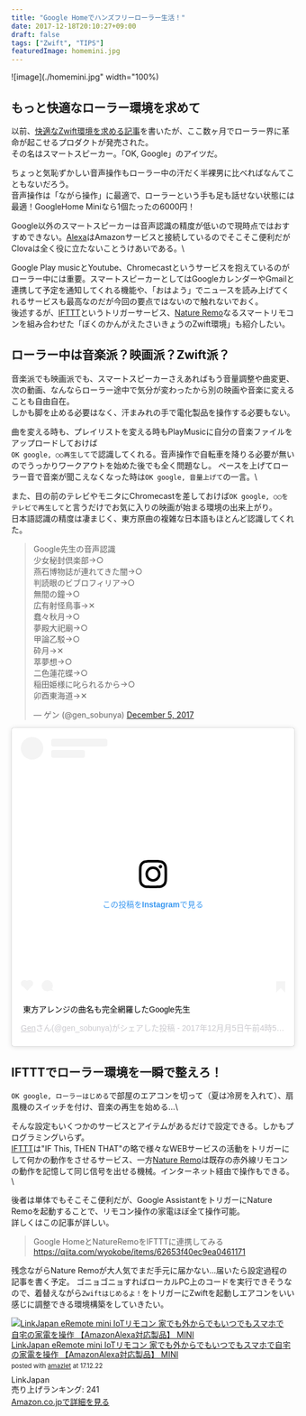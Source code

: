 ```yaml
---
title: "Google Homeでハンズフリーローラー生活！"
date: 2017-12-18T20:10:27+09:00
draft: false
tags: ["Zwift", "TIPS"]
featuredImage: homemini.jpg
---
```

![image](./homemini.jpg" width="100%)
## もっと快適なローラー環境を求めて
以前、[快適なZwift環境を求める記事](/2016/03/zwift.html)を書いたが、ここ数ヶ月でローラー界に革命が起こせるプロダクトが発売された。\
その名はスマートスピーカー。「OK, Google」のアイツだ。

ちょっと気恥ずかしい音声操作もローラー中の汗だく半裸男に比べればなんてこともないだろう。\
音声操作は「ながら操作」に最適で、ローラーという手も足も話せない状態には最適！GoogleHome Miniなら1個たったの6000円！

Google以外のスマートスピーカーは音声認識の精度が低いので現時点ではおすすめできない。[Alexa](http://amzn.to/2BVDYtq)はAmazonサービスと接続しているのでそこそこ便利だがClovaは全く役に立たないことうけあいである。\

Google Play musicとYoutube、Chromecastというサービスを抱えているのがローラー中には重要。スマートスピーカーとしてはGoogleカレンダーやGmailと連携して予定を通知してくれる機能や、「おはよう」でニュースを読み上げてくれるサービスも最高なのだが今回の要点ではないので触れないでおく。\
後述するが、[IFTTT](https://ifttt.com/)というトリガーサービス、[Nature Remo](http://nature.global/)なるスマートリモコンを組み合わせた「ぼくのかんがえたさいきょうのZwift環境」も紹介したい。

## ローラー中は音楽派？映画派？Zwift派？
音楽派でも映画派でも、スマートスピーカーさえあればもう音量調整や曲変更、次の動画、なんならローラー途中で気分が変わったから別の映画や音楽に変えることも自由自在。\
しかも脚を止める必要はなく、汗まみれの手で電化製品を操作する必要もない。

曲を変える時も、プレイリストを変える時もPlayMusicに自分の音楽ファイルをアップロードしておけば\
`OK google, ○○再生して`で認識してくれる。音声操作で自転車を降りる必要が無いのでうっかりワークアウトを始めた後でも全く問題なし。
ペースを上げてローラー音で音楽が聞こえなくなった時は`OK google, 音量上げて`の一言。\


また、目の前のテレビやモニタにChromecastを差しておけば`OK google, ○○をテレビで再生して`と言うだけでお気に入りの映画が始まる環境の出来上がり。\
日本語認識の精度は凄まじく、東方原曲の複雑な日本語もほとんど認識してくれた。

<blockquote class="twitter-tweet"><p lang="ja" dir="ltr">Google先生の音声認識<br>少女秘封倶楽部→○<br>燕石博物誌が連れてきた闇→○<br>判読眼のビブロフィリア→○<br>無間の鐘→○<br>広有射怪鳥事→✕<br>蠢々秋月→○<br>夢殿大祀廟→○<br>甲論乙駁→○<br>砕月→✕<br>萃夢想→○<br>二色蓮花蝶→○<br>稲田姫様に叱られるから→○<br>卯酉東海道→✕</p>&mdash; ゲン (@gen_sobunya) <a href="https://twitter.com/gen_sobunya/status/938034419046027264?ref_src=twsrc%5Etfw">December 5, 2017</a></blockquote> <script async src="https://platform.twitter.com/widgets.js" charset="utf-8"></script>

<blockquote class="instagram-media" data-instgrm-captioned data-instgrm-permalink="https://www.instagram.com/p/BcUkizolXtO/?utm_source=ig_embed&amp;utm_campaign=loading" data-instgrm-version="12" style=" background:#FFF; border:0; border-radius:3px; box-shadow:0 0 1px 0 rgba(0,0,0,0.5),0 1px 10px 0 rgba(0,0,0,0.15); margin: 1px; max-width:540px; min-width:326px; padding:0; width:99.375%; width:-webkit-calc(100% - 2px); width:calc(100% - 2px);"><div style="padding:16px;"> <a href="https://www.instagram.com/p/BcUkizolXtO/?utm_source=ig_embed&amp;utm_campaign=loading" style=" background:#FFFFFF; line-height:0; padding:0 0; text-align:center; text-decoration:none; width:100%;" target="_blank"> <div style=" display: flex; flex-direction: row; align-items: center;"> <div style="background-color: #F4F4F4; border-radius: 50%; flex-grow: 0; height: 40px; margin-right: 14px; width: 40px;"></div> <div style="display: flex; flex-direction: column; flex-grow: 1; justify-content: center;"> <div style=" background-color: #F4F4F4; border-radius: 4px; flex-grow: 0; height: 14px; margin-bottom: 6px; width: 100px;"></div> <div style=" background-color: #F4F4F4; border-radius: 4px; flex-grow: 0; height: 14px; width: 60px;"></div></div></div><div style="padding: 19% 0;"></div> <div style="display:block; height:50px; margin:0 auto 12px; width:50px;"><svg width="50px" height="50px" viewBox="0 0 60 60" version="1.1" xmlns="https://www.w3.org/2000/svg" xmlns:xlink="https://www.w3.org/1999/xlink"><g stroke="none" stroke-width="1" fill="none" fill-rule="evenodd"><g transform="translate(-511.000000, -20.000000)" fill="#000000"><g><path d="M556.869,30.41 C554.814,30.41 553.148,32.076 553.148,34.131 C553.148,36.186 554.814,37.852 556.869,37.852 C558.924,37.852 560.59,36.186 560.59,34.131 C560.59,32.076 558.924,30.41 556.869,30.41 M541,60.657 C535.114,60.657 530.342,55.887 530.342,50 C530.342,44.114 535.114,39.342 541,39.342 C546.887,39.342 551.658,44.114 551.658,50 C551.658,55.887 546.887,60.657 541,60.657 M541,33.886 C532.1,33.886 524.886,41.1 524.886,50 C524.886,58.899 532.1,66.113 541,66.113 C549.9,66.113 557.115,58.899 557.115,50 C557.115,41.1 549.9,33.886 541,33.886 M565.378,62.101 C565.244,65.022 564.756,66.606 564.346,67.663 C563.803,69.06 563.154,70.057 562.106,71.106 C561.058,72.155 560.06,72.803 558.662,73.347 C557.607,73.757 556.021,74.244 553.102,74.378 C549.944,74.521 548.997,74.552 541,74.552 C533.003,74.552 532.056,74.521 528.898,74.378 C525.979,74.244 524.393,73.757 523.338,73.347 C521.94,72.803 520.942,72.155 519.894,71.106 C518.846,70.057 518.197,69.06 517.654,67.663 C517.244,66.606 516.755,65.022 516.623,62.101 C516.479,58.943 516.448,57.996 516.448,50 C516.448,42.003 516.479,41.056 516.623,37.899 C516.755,34.978 517.244,33.391 517.654,32.338 C518.197,30.938 518.846,29.942 519.894,28.894 C520.942,27.846 521.94,27.196 523.338,26.654 C524.393,26.244 525.979,25.756 528.898,25.623 C532.057,25.479 533.004,25.448 541,25.448 C548.997,25.448 549.943,25.479 553.102,25.623 C556.021,25.756 557.607,26.244 558.662,26.654 C560.06,27.196 561.058,27.846 562.106,28.894 C563.154,29.942 563.803,30.938 564.346,32.338 C564.756,33.391 565.244,34.978 565.378,37.899 C565.522,41.056 565.552,42.003 565.552,50 C565.552,57.996 565.522,58.943 565.378,62.101 M570.82,37.631 C570.674,34.438 570.167,32.258 569.425,30.349 C568.659,28.377 567.633,26.702 565.965,25.035 C564.297,23.368 562.623,22.342 560.652,21.575 C558.743,20.834 556.562,20.326 553.369,20.18 C550.169,20.033 549.148,20 541,20 C532.853,20 531.831,20.033 528.631,20.18 C525.438,20.326 523.257,20.834 521.349,21.575 C519.376,22.342 517.703,23.368 516.035,25.035 C514.368,26.702 513.342,28.377 512.574,30.349 C511.834,32.258 511.326,34.438 511.181,37.631 C511.035,40.831 511,41.851 511,50 C511,58.147 511.035,59.17 511.181,62.369 C511.326,65.562 511.834,67.743 512.574,69.651 C513.342,71.625 514.368,73.296 516.035,74.965 C517.703,76.634 519.376,77.658 521.349,78.425 C523.257,79.167 525.438,79.673 528.631,79.82 C531.831,79.965 532.853,80.001 541,80.001 C549.148,80.001 550.169,79.965 553.369,79.82 C556.562,79.673 558.743,79.167 560.652,78.425 C562.623,77.658 564.297,76.634 565.965,74.965 C567.633,73.296 568.659,71.625 569.425,69.651 C570.167,67.743 570.674,65.562 570.82,62.369 C570.966,59.17 571,58.147 571,50 C571,41.851 570.966,40.831 570.82,37.631"></path></g></g></g></svg></div><div style="padding-top: 8px;"> <div style=" color:#3897f0; font-family:Arial,sans-serif; font-size:14px; font-style:normal; font-weight:550; line-height:18px;"> この投稿をInstagramで見る</div></div><div style="padding: 12.5% 0;"></div> <div style="display: flex; flex-direction: row; margin-bottom: 14px; align-items: center;"><div> <div style="background-color: #F4F4F4; border-radius: 50%; height: 12.5px; width: 12.5px; transform: translateX(0px) translateY(7px);"></div> <div style="background-color: #F4F4F4; height: 12.5px; transform: rotate(-45deg) translateX(3px) translateY(1px); width: 12.5px; flex-grow: 0; margin-right: 14px; margin-left: 2px;"></div> <div style="background-color: #F4F4F4; border-radius: 50%; height: 12.5px; width: 12.5px; transform: translateX(9px) translateY(-18px);"></div></div><div style="margin-left: 8px;"> <div style=" background-color: #F4F4F4; border-radius: 50%; flex-grow: 0; height: 20px; width: 20px;"></div> <div style=" width: 0; height: 0; border-top: 2px solid transparent; border-left: 6px solid #f4f4f4; border-bottom: 2px solid transparent; transform: translateX(16px) translateY(-4px) rotate(30deg)"></div></div><div style="margin-left: auto;"> <div style=" width: 0px; border-top: 8px solid #F4F4F4; border-right: 8px solid transparent; transform: translateY(16px);"></div> <div style=" background-color: #F4F4F4; flex-grow: 0; height: 12px; width: 16px; transform: translateY(-4px);"></div> <div style=" width: 0; height: 0; border-top: 8px solid #F4F4F4; border-left: 8px solid transparent; transform: translateY(-4px) translateX(8px);"></div></div></div></a> <p style=" margin:8px 0 0 0; padding:0 4px;"> <a href="https://www.instagram.com/p/BcUkizolXtO/?utm_source=ig_embed&amp;utm_campaign=loading" style=" color:#000; font-family:Arial,sans-serif; font-size:14px; font-style:normal; font-weight:normal; line-height:17px; text-decoration:none; word-wrap:break-word;" target="_blank">東方アレンジの曲名も完全網羅したGoogle先生</a></p> <p style=" color:#c9c8cd; font-family:Arial,sans-serif; font-size:14px; line-height:17px; margin-bottom:0; margin-top:8px; overflow:hidden; padding:8px 0 7px; text-align:center; text-overflow:ellipsis; white-space:nowrap;"><a href="https://www.instagram.com/gen_sobunya/?utm_source=ig_embed&amp;utm_campaign=loading" style=" color:#c9c8cd; font-family:Arial,sans-serif; font-size:14px; font-style:normal; font-weight:normal; line-height:17px;" target="_blank"> Gen</a>さん(@gen_sobunya)がシェアした投稿 - <time style=" font-family:Arial,sans-serif; font-size:14px; line-height:17px;" datetime="2017-12-05T12:59:47+00:00">2017年12月月5日午前4時59分PST</time></p></div></blockquote> <script async src="//www.instagram.com/embed.js"></script>


## IFTTTでローラー環境を一瞬で整えろ！
`OK google, ローラーはじめる`で部屋のエアコンを切って（夏は冷房を入れて）、扇風機のスイッチを付け、音楽の再生を始める…\

そんな設定もいくつかのサービスとアイテムがあるだけで設定できる。しかもプログラミングいらず。\
[IFTTT](https://ifttt.com/)は"IF This, THEN THAT"の略で様々なWEBサービスの活動をトリガーにして何かの動作をさせるサービス、一方[Nature Remo](http://nature.global/)は既存の赤外線リモコンの動作を記憶して同じ信号を出せる機械。インターネット経由で操作もできる。\

後者は単体でもそこそこ便利だが、Google AssistantをトリガーにNature Remoを起動することで、リモコン操作の家電ほぼ全て操作可能。\
詳しくはこの記事が詳しい。

>Google HomeとNatureRemoをIFTTTに連携してみる
>https://qiita.com/wyokobe/items/62653f40ec9ea0461171

残念ながらNature Remoが大人気でまだ手元に届かない…届いたら設定過程の記事を書く予定。
ゴニョゴニョすればローカルPC上のコードを実行できそうなので、着替えながら`Zwiftはじめるよ！`をトリガーにZwiftを起動しエアコンをいい感じに調整できる環境構築をしていきたい。

<div class="amazlet-box" style="margin-bottom:0px;"><div class="amazlet-image" style="float:left;margin:0px 12px 1px 0px;"><a href="http://www.amazon.co.jp/exec/obidos/ASIN/B01MA4W1YD/gensobunya-22/ref=nosim/" name="amazletlink" target="_blank"><img src="https://images-fe.ssl-images-amazon.com/images/I/41agDIGdQtL._SL160_.jpg" alt="LinkJapan eRemote mini IoTリモコン 家でも外からでもいつでもスマホで自宅の家電を操作 【AmazonAlexa対応製品】 MINI" style="border: none;" /></a></div><div class="amazlet-info" style="line-height:120%; margin-bottom: 10px"><div class="amazlet-name" style="margin-bottom:10px;line-height:120%"><a href="http://www.amazon.co.jp/exec/obidos/ASIN/B01MA4W1YD/gensobunya-22/ref=nosim/" name="amazletlink" target="_blank">LinkJapan eRemote mini IoTリモコン 家でも外からでもいつでもスマホで自宅の家電を操作 【AmazonAlexa対応製品】 MINI</a><div class="amazlet-powered-date" style="font-size:80%;margin-top:5px;line-height:120%">posted with <a href="http://www.amazlet.com/" title="amazlet" target="_blank">amazlet</a> at 17.12.22</div></div><div class="amazlet-detail">LinkJapan <br />売り上げランキング: 241<br /></div><div class="amazlet-sub-info" style="float: left;"><div class="amazlet-link" style="margin-top: 5px"><a href="http://www.amazon.co.jp/exec/obidos/ASIN/B01MA4W1YD/gensobunya-22/ref=nosim/" name="amazletlink" target="_blank">Amazon.co.jpで詳細を見る</a></div></div></div><div class="amazlet-footer" style="clear: left"></div></div>


